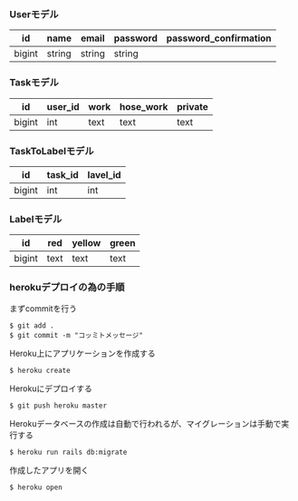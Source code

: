 ### Userモデル

|id |name  |email  |password|password_confirmation|
|---|---|---|---|---|
|bigint|string|string|string|

### Taskモデル

|id |user_id  |work  |hose_work|private|
|---|---|---|---|---|
|bigint|int|text|text|text|

### TaskToLabelモデル

|id |task_id  |lavel_id  |
|---|---|---|
|bigint|int|int|

### Labelモデル

|id |red  |yellow  |green|
|---|---|---|---|
|bigint|text|text|text|

### herokuデプロイの為の手順

まずcommitを行う
```
$ git add .
$ git commit -m "コッミトメッセージ"
```

Heroku上にアプリケーションを作成する
```
$ heroku create
```

Herokuにデプロイする
```
$ git push heroku master
```

Herokuデータベースの作成は自動で行われるが、マイグレーションは手動で実行する
```
$ heroku run rails db:migrate
```

作成したアプリを開く
```
$ heroku open
```